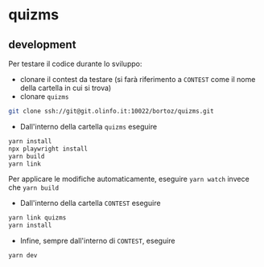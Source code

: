 # quizms

## development

Per testare il codice durante lo sviluppo:

- clonare il contest da testare (si farà riferimento a `CONTEST` come il nome della cartella in cui si trova)
- clonare `quizms`

```sh
git clone ssh://git@git.olinfo.it:10022/bortoz/quizms.git
```

- Dall'interno della cartella `quizms` eseguire

```sh
yarn install
npx playwright install
yarn build
yarn link
```

Per applicare le modifiche automaticamente, eseguire `yarn watch` invece che `yarn build`

- Dall'interno della cartella `CONTEST` eseguire

```sh
yarn link quizms
yarn install
```

- Infine, sempre dall'interno di `CONTEST`, eseguire

```sh
yarn dev
```
